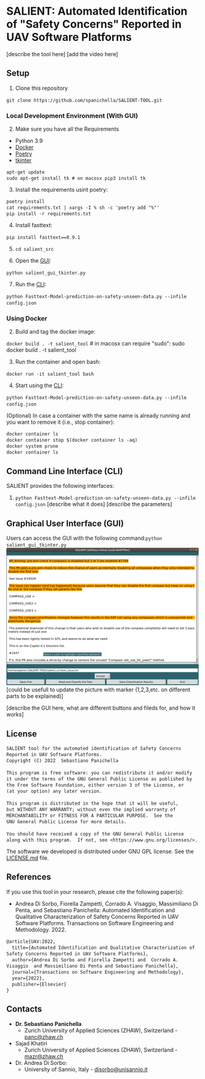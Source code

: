 # SALIENT: Automated Identification of "Safety Concerns" Reported in UAV Software Platforms

[describe the tool here]
[add the video here]

## Setup

1. Clone this repository

`git clone https://github.com/spanichella/SALIENT-TOOL.git`

### Local Development Environment (With GUI)

2. Make sure you have all the Requirements

- Python 3.9
- [Docker](https://docs.docker.com/get-docker/)
- [Poetry](https://python-poetry.org/docs/#installation)  
- [tkinter](https://docs.python.org/3/library/tkinter.html)

```
apt-get update
sudo apt-get install tk # on macosx pip3 install tk
```

3. Install the requirements usint poetry:

```
poetry install
cat requirements.txt | xargs -I % sh -c 'poetry add "%"'
pip install -r requirements.txt
```

4. Install fasttext:

`pip install fasttext==0.9.1`

5. `cd salient_src`

6. Open the [GUI](#graphical-user-interface-gui):

`python salient_gui_tkinter.py`

7. Run the [CLI](#command-line-interface-cli):

`python Fasttext-Model-prediction-on-safety-unseen-data.py --infile config.json`

  <!-- (<https://realpython.com/dependency-management-python-poetry/>) then     - add it to your Home path (e.g., in Macos with "```export PATH="$HOME/.local/bin:$PATH"```")
    - check if all is fine from the command line, with  "```poetry --version```"
    - in case of issue try " ```curl -sSL https://install.python-poetry.org | python3 - \ & export PATH="$HOME/.local/bin:$PATH"  & poetry --version``` "
    - to update (or add) dependencies to poetry (assuming requirements.txt has been generated, e.g., by pypreqs): ```cat requirements.txt | xargs poetry add``` (If you do have version numbers you could modify this with ```cat requirements.txt | xargs -I % sh -c 'poetry add "%"'``` )
  <!-- - Install [XQuartz](https://www.xquartz.org/), relevant to run the SALIENT GUI in MacOsX, other version of the GUI are planned to support also Windows OS  (see [X11 for Windows and Mac](https://kb.thayer.dartmouth.edu/article/336-x11-for-windows-and-mac)) -->
<!-- with GUI:

5. Run XQuartz
  - ``` open -a XQuartz ```

6. Set your Mac (or Linux) IP address
  - ``` IP=$(/usr/sbin/ipconfig getifaddr en0) ```

7. Allow connections from Mac (or Linux) to XQuartz
  - ``` /opt/X11/bin/xhost + "$IP" ``` -->

<!-- 3. To run the SALIENT-TOOL GUI you need to run the following command on your (Mac on Linux machine) machine (**non interactive mode**):
  - ``` docker run -it -e DISPLAY="${IP}:0" -v /tmp/.X11-unix:/tmp/.X11-unix salient_tool ``` -->

<!-- 8. In case you want to run SALIENT-TOOL in an interactive way (this gives you access to both the SALIENT-TOOL GUI and the command line tool version):

- to run the SALIENT-TOOL GUI in an **"interative mode"**:
  - execute ``` docker run --rm -it -e DISPLAY=$DISPLAY -v /tmp/.X11-unix:/tmp/.X11-unix:rw salient_tool bash ```
  - then **execute the GUI** within the container
    - ``` cd salient_src ```
    - ``` python salient_gui_tkinter.py ```
  - then **execute the command line** within the container
    - ``` cd salient_src ```
    - ``` python Fasttext-Model-prediction-on-safety-unseen-data.py --infile config.json ``` -->

### Using Docker
<!-- 2) In case a container with the same name is already running and you want to remove it (stop container with):

- ```docker container ls```
- ```docker container stop $(docker container ls -aq)```
- ```docker system prune```
- ```docker container ls``` -->

2. Build and tag the docker image:

`docker build . -t salient_tool` # in macosx can require "sudo": sudo docker build . -t salient_tool

<!-- 4) Check that the image is among the available images with the docker images command:

- ``` sudo docker images ``` -->
3. Run the container and open bash:
<!-- without GUI: -->
`docker run -it salient_tool bash`

4. Start using the [CLI](#command-line-interface-cli):

```python Fasttext-Model-prediction-on-safety-unseen-data.py --infile config.json```

 (Optional) In case a container with the same name is already running and you want to remove it (i.e., stop container): 
```shell script
docker container ls
docker container stop $(docker container ls -aq)	
docker system prune
docker container ls
```

## Command Line Interface (CLI)

SALIENT provides the following interfaces:

1. ```python Fasttext-Model-prediction-on-safety-unseen-data.py --infile config.json```
[describe what it does]
[describe the parameters]

<!-- 2. [any remainig interfaces?] -->

## Graphical User Interface (GUI)

Users can access the GUI with the following command:`python salient_gui_tkinter.py`
![SALITNT GUI](./gui.png)
[could be usefull to update the picture with marker (1,2,3,etc. on different parts to be explained)]

[describe the GUI here, what are different buttons and fileds for, and how it works]

## License

```{code-block} text
SALIENT tool for the automated identification of Safety Concerns Reported in UAV Software Platforms.
Copyright (C) 2022  Sebastiano Panichella

This program is free software: you can redistribute it and/or modify
it under the terms of the GNU General Public License as published by
the Free Software Foundation, either version 3 of the License, or
(at your option) any later version.

This program is distributed in the hope that it will be useful,
but WITHOUT ANY WARRANTY; without even the implied warranty of
MERCHANTABILITY or FITNESS FOR A PARTICULAR PURPOSE.  See the
GNU General Public License for more details.

You should have received a copy of the GNU General Public License
along with this program.  If not, see <https://www.gnu.org/licenses/>.
```

The software we developed is distributed under GNU GPL license. See the
[LICENSE.md](https://github.com/spanichella/SALIENT-TOOL/LICENSE.md) file.

## References

If you use this tool in your research, please cite the following paper(s):

- Andrea Di Sorbo, Fiorella Zampetti, Corrado A. Visaggio, Massimiliano Di Penta, and Sebastiano Panichella: Automated Identification and Qualitative Characterization of Safety Concerns Reported in UAV Software Platforms. Transactions on Software Engineering and Methodology. 2022.

```{code-block} bibtex
@article{UAV:2022,
  title={Automated Identification and Qualitative Characterization of Safety Concerns Reported in UAV Software Platforms},
  author={Andrea Di Sorbo and Fiorella Zampetti and  Corrado A. Visaggio  and Massimiliano Di Penta and Sebastiano Panichella},
  journal={Transactions on Software Engineering and Methodology},
  year={2022},
  publisher={Elsevier}
}
```

## Contacts

- **Dr. Sebastiano Panichella**
  - Zurich University of Applied Sciences (ZHAW), Switzerland - <panc@zhaw.ch>
- Sajad Khatiri
  - Zurich University of Applied Sciences (ZHAW), Switzerland - <mazr@zhaw.ch>
- Dr. Andrea Di Sorbo:
  - University of Sannio, Italy - <disorbo@unisannio.it>
